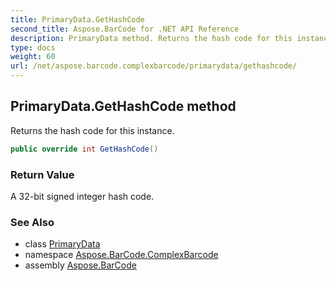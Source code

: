 ```yaml
---
title: PrimaryData.GetHashCode
second_title: Aspose.BarCode for .NET API Reference
description: PrimaryData method. Returns the hash code for this instance
type: docs
weight: 60
url: /net/aspose.barcode.complexbarcode/primarydata/gethashcode/
---
```

## PrimaryData.GetHashCode method

Returns the hash code for this instance.

```csharp
public override int GetHashCode()
```

### Return Value

A 32-bit signed integer hash code.

### See Also

* class [PrimaryData](../)
* namespace [Aspose.BarCode.ComplexBarcode](../../../aspose.barcode.complexbarcode/)
* assembly [Aspose.BarCode](../../../)


